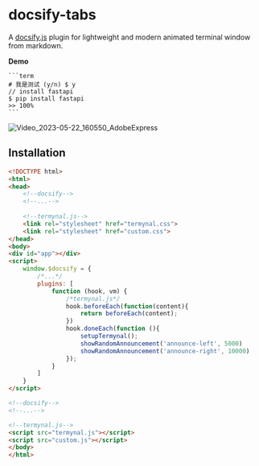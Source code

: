 # docsify-tabs

A [docsify.js](https://docsify.js.org) plugin for lightweight and modern animated terminal window from markdown.

**Demo**
````
```term
# 我是测试 (y/n) $ y
// install fastapi
$ pip install fastapi
>> 100%
```
````

![Video_2023-05-22_160550_AdobeExpress](https://github.com/sxin0/docsify-termynal/assets/29392026/86865182-ab4a-41e3-9454-dc3ccff48553)


## Installation
```html
<!DOCTYPE html>
<html>
<head>
    <!--docsify-->
    <!--...-->
    
    <!--termynal.js-->
    <link rel="stylesheet" href="termynal.css">
    <link rel="stylesheet" href="custom.css">
</head>
<body>
<div id="app"></div>
<script>
    window.$docsify = {
        /*...*/
        plugins: [
            function (hook, vm) {
                /*termynal.js*/
                hook.beforeEach(function(content){
                    return beforeEach(content);
                })
                hook.doneEach(function (){
                    setupTermynal();
                    showRandomAnnouncement('announce-left', 5000)
                    showRandomAnnouncement('announce-right', 10000)
                });
            }
        ]
    }
</script>

<!--docsify-->
<!--...-->

<!--termynal.js-->
<script src="termynal.js"></script>
<script src="custom.js"></script>
</body>
</html>
```
